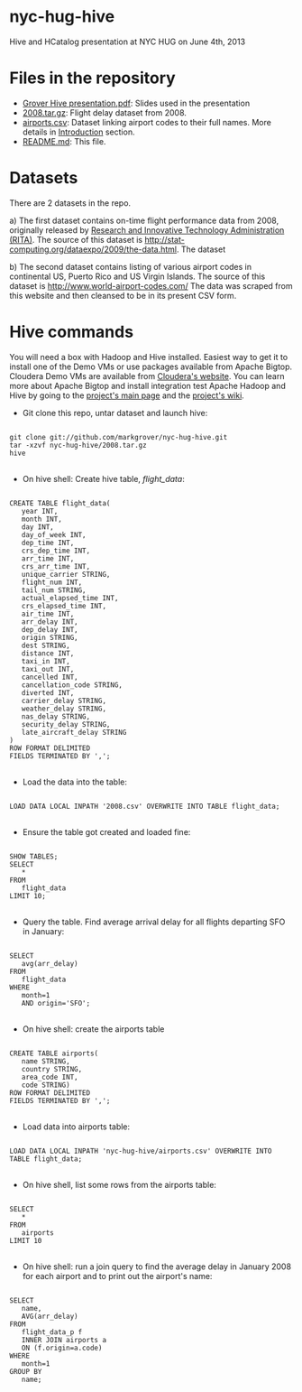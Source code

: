 nyc-hug-hive
=============

Hive and HCatalog presentation at NYC HUG on June 4th, 2013

Files in the repository
=======================
* [Grover Hive presentation.pdf](https://github.com/markgrover/nyc-hug-hive/blob/master/Grover-Hive%20Presentation.pdf): Slides used in the presentation
* [2008.tar.gz](https://github.com/markgrover/nyc-hug-hive/blob/master/2008.tar.gz): Flight delay dataset from 2008.
* [airports.csv](https://github.com/markgrover/nyc-hug-hive/blob/master/airports.csv): Dataset linking airport codes to their full names. More details in [Introduction](https://github.com/markgrover/bdtc-hive/blob/master/1-Introduction.md) section.
* [README.md](https://github.com/markgrover/nyc-hug-hive/blob/master/README.md): This file.

Datasets
========
There are 2 datasets in the repo.

a) The first dataset contains on-time flight performance data from 2008, originally released by [Research and Innovative Technology Administration (RITA)](http://www.transtats.bts.gov/Fields.asp?Table_ID=236). The source of this dataset is http://stat-computing.org/dataexpo/2009/the-data.html. The dataset

b) The second dataset contains listing of various airport codes in continental US, Puerto Rico and US Virgin Islands. The source of this dataset is http://www.world-airport-codes.com/ The data was scraped from this website and then cleansed to be in its present CSV form.

Hive commands
=============
You will need a box with Hadoop and Hive installed. Easiest way to get it to install one of the Demo VMs or use packages available from Apache Bigtop. Cloudera Demo VMs are available from [Cloudera's website](https://ccp.cloudera.com/display/SUPPORT/Cloudera+QuickStart+VM). You can learn more about Apache Bigtop and install integration test Apache Hadoop and Hive by going to the [project's main page](bigtop.apache.org) and the [project's wiki](https://cwiki.apache.org/confluence/display/BIGTOP/Index).
* Git clone this repo, untar dataset and launch hive:

<pre>
<code>
git clone git://github.com/markgrover/nyc-hug-hive.git
tar -xzvf nyc-hug-hive/2008.tar.gz
hive
</code>
</pre>

* On hive shell: Create hive table, *flight_data*:

<pre>
<code>
CREATE TABLE flight_data(
   year INT,
   month INT,
   day INT,
   day_of_week INT,
   dep_time INT,
   crs_dep_time INT,
   arr_time INT,
   crs_arr_time INT,
   unique_carrier STRING,
   flight_num INT,
   tail_num STRING,
   actual_elapsed_time INT,
   crs_elapsed_time INT,
   air_time INT,
   arr_delay INT,
   dep_delay INT,
   origin STRING,
   dest STRING,
   distance INT,
   taxi_in INT,
   taxi_out INT,
   cancelled INT,
   cancellation_code STRING,
   diverted INT,
   carrier_delay STRING,
   weather_delay STRING,
   nas_delay STRING,
   security_delay STRING,
   late_aircraft_delay STRING
)
ROW FORMAT DELIMITED
FIELDS TERMINATED BY ',';
</code>
</pre>

* Load the data into the table:

<pre>
<code>
LOAD DATA LOCAL INPATH '2008.csv' OVERWRITE INTO TABLE flight_data;
</code>
</pre>

* Ensure the table got created and loaded fine:

<pre>
<code>
SHOW TABLES;
SELECT
   *
FROM
   flight_data
LIMIT 10;
</code>
</pre>

* Query the table. Find average arrival delay for all flights departing SFO in January:

<pre>
<code>
SELECT
   avg(arr_delay)
FROM
   flight_data
WHERE
   month=1
   AND origin='SFO';
</code>
</pre>

* On hive shell: create the airports table

<pre>
<code>
CREATE TABLE airports(
   name STRING,
   country STRING,
   area_code INT,
   code STRING)
ROW FORMAT DELIMITED
FIELDS TERMINATED BY ',';
</code>
</pre>

* Load data into airports table:

<pre>
<code>
LOAD DATA LOCAL INPATH 'nyc-hug-hive/airports.csv' OVERWRITE INTO TABLE flight_data;
</code>
</pre>

* On hive shell, list some rows from the airports table:

<pre>
<code>
SELECT
   *
FROM
   airports
LIMIT 10
</code>
</pre>

* On hive shell: run a join query to find the average delay in January 2008 for each airport and to print out the airport's name:

<pre>
<code>
SELECT
   name,
   AVG(arr_delay)
FROM
   flight_data_p f
   INNER JOIN airports a
   ON (f.origin=a.code)
WHERE
   month=1
GROUP BY
   name;
</code>
</pre>

